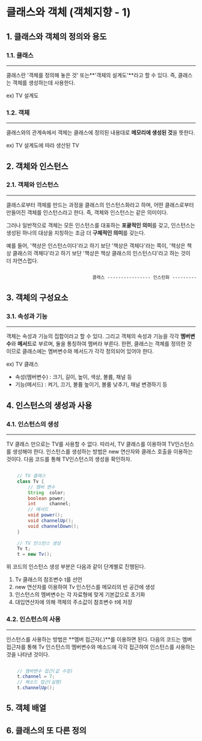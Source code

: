 # 클래스와 객체 (객체지향 - 1)

## 1. 클래스와 객체의 정의와 용도
### 1.1. 클래스
--------------------------------------------------------------------------------
  클래스란 '객체를 정의해 놓은 것' 또는**'객체의 설계도'**라고 할 수 있다. 즉, 클래스는 객체를 생성하는데 사용한다.

  ex) TV 설계도

### 1.2. 객체
--------------------------------------------------------------------------------
  클래스와의 관계속에서 객체는 클래스에 정의된 내용대로 **메모리에 생성된 것**을 뜻한다. 

  ex) TV 설계도에 따라 생산된 TV 




## 2. 객체와 인스턴스
### 2.1. 객체와 인스턴스
--------------------------------------------------------------------------------
  클래스로부터 객체를 만드는 과정을 클래스의 인스턴스화라고 하며, 어떤 클래스로부터 만들어진 객체를 인스턴스라고 한다. 즉, 객체와 인스턴스는 같은 의미이다. 

  그러나 일반적으로 객체는 모든 인스턴스를 대표하는 **포괄적인 의미**를 갖고, 인스턴스는 생성된 하나의 대상을 지칭하는 조금 더 **구체적인 의미**를 갖는다. 

  예를 들어, '책상은 인스턴스이다'라고 하기 보단 '책상은 객체다'라는 쪽이, '책상은 책상 클래스의 객체다'라고 하기 보단 '책상은 책상 클래스의 인스턴스다'라고 하는 것이 더 자연스럽다.

``` txt

								클래스 ---------------- 인스턴화 ----------------> 인스턴스(객체)

```



## 3. 객체의 구성요소 
### 3.1. 속성과 기능
--------------------------------------------------------------------------------
  객체는 속성과 기능의 집합이라고 할 수 있다. 그리고 객체의 속성과 기능을 각각 **멤버변수**와 **메서드**로 부르며, 둘을 통칭하여 멤버라 부른다. 한편, 클래스는 객체를 정의한 것이므로 클래스에는 멤버변수와 메서드가 각각 정의되어 있어야 한다. 

ex) TV 클래스

 * 속성(멤버변수) : 크기, 길이, 높이, 색상, 볼륨, 채널 등
 * 기능(메서드) : 켜기, 끄기, 볼륨 높이기, 볼륨 낮추기, 채널 변경하기 등



## 4. 인스턴스의 생성과 사용
### 4.1. 인스턴스의 생성
--------------------------------------------------------------------------------
  TV 클래스 만으로는 TV를 사용할 수 없다. 따라서, TV 클래스를 이용하여 TV인스턴스를 생성해야 한다. 인스턴스를 생성하는 방법은 new 연산자와 클래스 호출을 이용하는 것이다. 다음 코드를 통해 TV인스턴스의 생성을 확인하자.

``` java

	// TV 클래스
	class Tv {
		// 멤버 변수
		String  color;
		boolean power;
		int     channel;
		// 메서드
		void power();
		void channelUp();
		void channelDown();
	}
	
	// TV 인스턴스 생성
	Tv t;
	t = new Tv();

```

  위 코드의 인스턴스 생성 부분은 다음과 같이 단계별로 진행된다.

  1. Tv 클래스의 참조변수 t를 선언
  2. new 연산자를 이용하여 Tv 인스턴스를 메모리의 빈 공간에 생성
  3. 인스턴스의 멤버변수는 각 자료형에 맞게 기본값으로 초기화
  4. 대입연산자에 의해 객체의 주소값이 참조변수 t에 저장


### 4.2. 인스턴스의 사용
--------------------------------------------------------------------------------
  인스턴스를 사용하는 방법은 **멤버 접근자(.)**를 이용하면 된다. 다음의 코드는 멤버 접근자를 통해 Tv 인스턴스의 멤버변수와 메소드에 각각 접근하여 인스턴스를 사용하는 것을 나타낸 것이다. 

``` java

	// 멤버변수 접근(값 수정)
	t.channel = 7;
	// 메소드 접근(실행)
	t.channelUp();

```



## 5. 객체 배열

## 6. 클래스의 또 다른 정의
